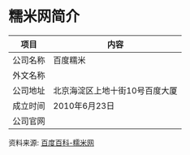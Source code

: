 # 糯米网简介

|项目|内容|
|-----|-----|
|公司名称|百度糯米|
|外文名称||
|公司地址|北京海淀区上地十街10号百度大厦|
|成立时间|2010年6月23日|
|公司官网||

资料来源: 
[百度百科-糯米网](https://baike.baidu.com/item/%E7%99%BE%E5%BA%A6%E7%B3%AF%E7%B1%B3?fromtitle=%E7%B3%AF%E7%B1%B3%E7%BD%91&fromid=4886639)